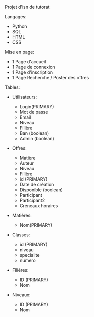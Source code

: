 Projet d'isn de tutorat

Langages:
- Python
- SQL
- HTML
- CSS

Mise en page:
- 1 Page d'accueil
- 1 Page de connexion
- 1 Page d'inscription
- 1 Page Recherche / Poster des offres
    
Tables:

- Utilisateurs:
    - Login(PRIMARY)
    - Mot de passe
    - Email
    - Niveau
    - Filière
    - Ban (boolean)
    - Admin (boolean)

- Offres:
    - Matière
    - Auteur
    - Niveau
    - Filière
    - id (PRIMARY)
    - Date de création
    - Disponible (boolean)
    - Participant
    - Participant2
    - Créneaux horaires

- Matières:
    - Nom(PRIMARY)

- Classes:
    - id (PRIMARY)
    - niveau
    - specialite
    - numero

- Filières:
    - ID (PRIMARY)
    - Nom
    
 - Niveaux:
    - ID (PRIMARY)
    - Nom
